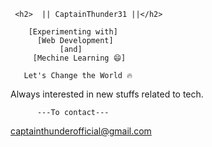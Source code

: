      <h2>  || CaptainThunder31 ||</h2>

        [Experimenting with]
          [Web Development]
               [and]
         [Mechine Learning 😄]

       Let's Change the World 🔥

   Always interested in new stuffs
          related to tech.

          ---To contact---
   
   captainthunderofficial@gmail.com 
